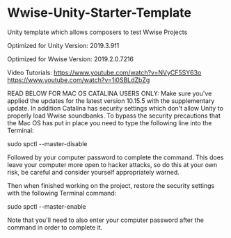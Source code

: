 # Wwise-Unity-Starter-Template

Unity template which allows composers to test Wwise Projects

Optimized for Unity Version:
2019.3.9f1

Optimized for Wwise Version: 
2019.2.0.7216

Video Tutorials:
https://www.youtube.com/watch?v=NVyCF5SY63o
https://www.youtube.com/watch?v=1i0SBLdZbZg

READ BELOW FOR MAC OS CATALINA USERS ONLY:
Make sure you've applied the updates for the latest version 10.15.5 with the supplementary
update.  In addition Catalina has security settings which don't allow Unity to properly 
load Wwise soundbanks. To bypass the security precautions that the Mac OS has put in place 
you need to type the following line into the Terminal: 

sudo spctl --master-disable

Followed by your computer password to complete the command. This does leave your computer 
more open to hacker attacks, so do this at your own risk, be careful and consider yourself 
appropriately warned.  

Then when finished working on the project, 
restore the security settings with the following Terminal command:

sudo spctl --master-enable 

Note that you'll need to also enter your computer password after the command in order to
complete it.
